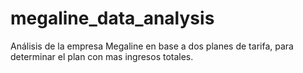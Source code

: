 # megaline_data_analysis
Análisis de la empresa Megaline en base a dos planes de tarifa, para determinar el plan con mas ingresos totales.
